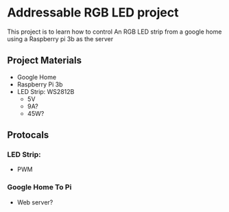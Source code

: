 # Addressable RGB LED project

This project is to learn how to control An RGB LED strip from a google home using a Raspberry pi 3b as the server

## Project Materials
- Google Home
- Raspberry Pi 3b
- LED Strip: WS2812B
  - 5V
  - 9A?
  - 45W?

## Protocals
### LED Strip:
- PWM

### Google Home To Pi
- Web server?

